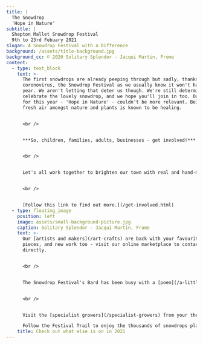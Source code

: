 ```yaml
---
title: |
  The Snowdrop
  'Hope in Nature'
subtitle: |
  Shepton Mallet Snowdrop Festival
  9th to 23rd Febuary 2021
slogan: A Snowdrop Festival with a Difference
background: /assets/title-background.jpg
background_cc: ​​© 2020 Solitary Splendor - Jacqui Martin, Frome
content:
  - type: text_block
    text: >-
      The first snowdrops are already peeping through but sadly, thanks to
      coronovirus, the Snowdrop Festival as we usually know it won't happen this
      year. We aren't letting that deter us though. We're still determined to
      celebrate the lovely snowdrop, and we hope you'll join in too. Our theme
      for this year - 'Hope in Nature' - couldn't be more relevant. Being in the
      fresh air amongst nature and plants is known to be healing.


      <br />


      ***So, children, families, adults, businesses - get involved!***


      <br />


      ​Let's all work together to brighten our town with real and hand-made snowdrops. Over the years we've planted tens of thousands. Help us add to them!  For this year, let the snowdrop be our sign of hope and recovery as we look to the spring and a happier and healthier 2021. Make a snowdrop, pen a poem or write a story, and play your part in enhancing our Shepton Mallet Snowdrop Trail. 


      <br />


      [Follow this link to find out more.](/get-involved.html)
  - type: floating_image
    position: left
    image: assets/small-background-picture.jpg
    caption: Solitary Splendor - Jacqui Martin, Frome
    text: >-
      ​Our [artists and makers](/art-crafts) are back with your favourite
      pieces, and new work too - visit our online marketplace to contact them
      directly. 


      <br />


      The Snowdrop Festival's Bard has been busy with a [poem](/a-little-ditty) written to brighten your day


      <br />


      Visit the [specialist growers](/specialist-growers) from your the comfort of home - we've added links so you can contact them online 

      ​Follow the Festival Trail to enjoy the thousands of snowdrops planted with volunteers over the years
    title: Check out what else is on in 2021
---
```

